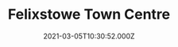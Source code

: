 ---
date: 2021-03-05T10:30:52.000Z
title: Felixstowe Town Centre
latitude: 51.962837471696766
longitude: 1.3513190377081434
category: checkin
---